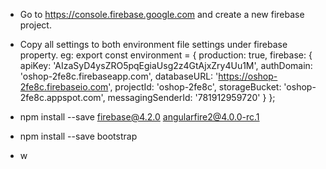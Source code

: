 - Go to https://console.firebase.google.com and create a new firebase project.
- Copy all settings to both environment file settings under firebase property.
  eg: export const environment = {
        production: true,
        firebase: {
          apiKey: 'AIzaSyD4ysZRO5pqEgiaUsg2z4GtAjxZry4Uu1M',
          authDomain: 'oshop-2fe8c.firebaseapp.com',
          databaseURL: 'https://oshop-2fe8c.firebaseio.com',
          projectId: 'oshop-2fe8c',
          storageBucket: 'oshop-2fe8c.appspot.com',
          messagingSenderId: '781912959720'
        }
      };

- npm install --save firebase@4.2.0 angularfire2@4.0.0-rc.1
- npm install --save bootstrap
- w
